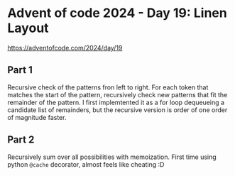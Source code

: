# Advent of code 2024 - Day 19: Linen Layout

https://adventofcode.com/2024/day/19

## Part 1

Recursive check of the patterns fron left to right.
For each token that matches the start of the pattern, recursively check new patterns that fit the remainder of the pattern.
I first implemtented it as a for loop dequeueing a candidate list of remainders, but the recursive version is order of one order of magnitude faster.

## Part 2

Recursively sum over all possibilities with memoization. First time using python `@cache` decorator, almost feels like cheating :D

